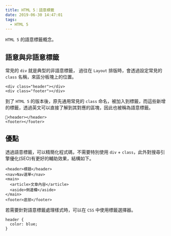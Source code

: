 ```yaml
---
title: HTML 5：語意標籤
date: 2019-06-30 14:47:01
tags:
  - HTML 5
---
```

`HTML 5` 的語意標籤概念。
<!--more-->
## 語意與非語意標籤
常見的 `div` 就是典型的非語意標籤， 過往在 `Layout` 排版時，會透過設定常見的 `class` 名稱，來區分板塊上的位置。
```
<div class="header"></div>
<div class="footer"></div>
```
到了 `HTML 5` 的版本後，原先通用常見的 `class` 命名，被加入到標籤，而這些新增的標籤，透過英文可以直接了解到其對應的區塊，因此也被稱為語意標籤。
```
<header></header>
<footer></footer>
```
## 優點
透過語意標籤，可以精簡化程式碼，不需要特別使用 `div` + `class`，此外對搜尋引擎優化(SEO)有更好的輔助效果，結構如下。
```
<header>標題</header>
<nav>Nav選單</nav>
<main>
  <article>文章內容</article>
  <aside>側邊欄</aside>
</main>
<footer>底部</footer>
```
若需要針對語意標籤處理樣式時，可以在 `CSS` 中使用標籤選擇器。
```
header {
  color: blue;
}
```
